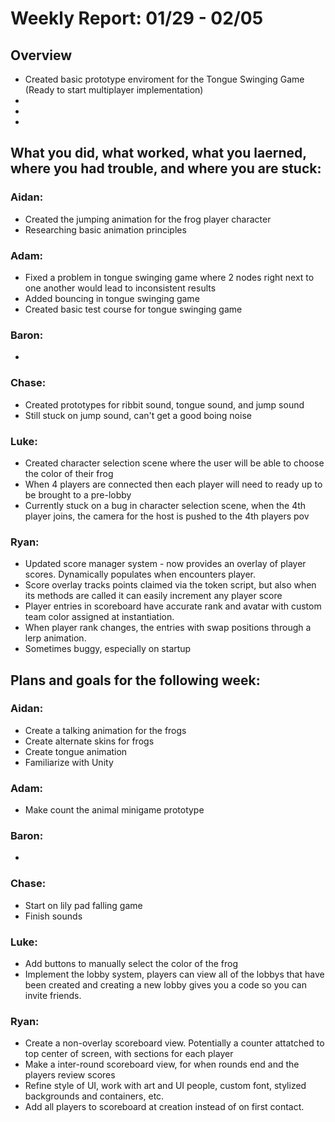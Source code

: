 # Weekly Report: 01/29 - 02/05

## Overview
- Created basic prototype enviroment for the Tongue Swinging Game (Ready to start multiplayer implementation)
- 
- 
- 

## What you did, what worked, what you laerned, where you had trouble, and where you are stuck:
### Aidan: 
- Created the jumping animation for the frog player character
- Researching basic animation principles
### Adam:
- Fixed a problem in tongue swinging game where 2 nodes right next to one another would lead to inconsistent results
- Added bouncing in tongue swinging game
- Created basic test course for tongue swinging game
### Baron:
- 
### Chase:
- Created prototypes for ribbit sound, tongue sound, and jump sound
- Still stuck on jump sound, can't get a good boing noise 
### Luke:
- Created character selection scene where the user will be able to choose the color of their frog
- When 4 players are connected then each player will need to ready up to be brought to a pre-lobby 
- Currently stuck on a bug in character selection scene, when the 4th player joins, the camera for the host is pushed to the 4th players pov
### Ryan:
- Updated score manager system - now provides an overlay of player scores. Dynamically populates when encounters player.
- Score overlay tracks points claimed via the token script, but also when its methods are called it can easily increment any player score
- Player entries in scoreboard have accurate rank and avatar with custom team color assigned at instantiation.
- When player rank changes, the entries with swap positions through a lerp animation.
- Sometimes buggy, especially on startup


## Plans and goals for the following week:
### Aidan:
- Create a talking animation for the frogs
- Create alternate skins for frogs
- Create tongue animation
- Familiarize with Unity
### Adam:
- Make count the animal minigame prototype
### Baron:
- 
### Chase:
- Start on lily pad falling game
- Finish sounds
### Luke:
- Add buttons to manually select the color of the frog
- Implement the lobby system, players can view all of the lobbys that have been created and creating a new lobby gives you a code so you can invite friends.
### Ryan:
- Create a non-overlay scoreboard view. Potentially a counter attatched to top center of screen, with sections for each player
- Make a inter-round scoreboard view, for when rounds end and the players review scores
- Refine style of UI, work with art and UI people, custom font, stylized backgrounds and containers, etc.
- Add all players to scoreboard at creation instead of on first contact.
